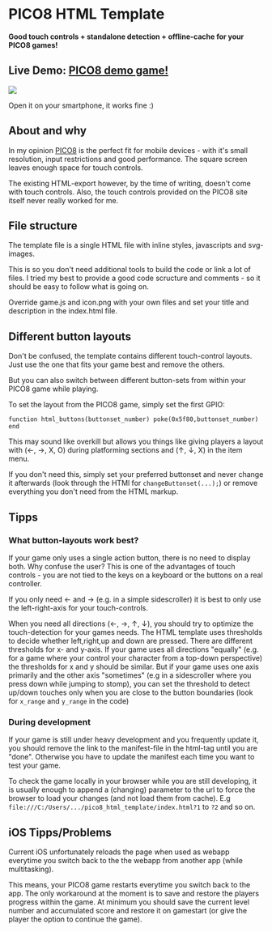 # PICO8 HTML Template

**Good touch controls + standalone detection + offline-cache for your PICO8 games!**


## Live Demo: [PICO8 demo game!](https://headjump.github.io/pico8_html_template/)

[<img src="https://github.com/headjump/pico8_html_template/blob/gh-pages/html-demo.jpg?raw=true">](https://headjump.github.io/pico8_html_template/)

Open it on your smartphone, it works fine :)


## About and why

In my opinion [PICO8](https://www.lexaloffle.com/pico-8.php) is the perfect fit for mobile devices - with it's small resolution, input restrictions and good performance. The square screen leaves enough space for touch controls.

The existing HTML-export however, by the time of writing, doesn't come with touch controls. Also, the touch controls provided on the PICO8 site itself never really worked for me.


## File structure

The template file is a single HTML file with inline styles, javascripts and svg-images.

This is so you don't need additional tools to build the code or link a lot of files. I tried my best to provide a good code scructure and comments - so it should be easy to follow what is going on.

Override game.js and icon.png with your own files and set your title and description in the index.html file.



## Different button layouts

Don't be confused, the template contains different touch-control layouts. Just use the one that fits your game best and remove the others.

But you can also switch between different button-sets from within your PICO8 game while playing.

To set the layout from the PICO8 game, simply set the first GPIO:

```
function html_buttons(buttonset_number) poke(0x5f80,buttonset_number) end
```

This may sound like overkill but allows you things like giving players a layout with (←, →, X, O) during platforming sections and (↑, ↓, X) in the item menu.

If you don't need this, simply set your preferred buttonset and never change it afterwards (look through the HTMl for `changeButtonset(...);`) or remove everything you don't need from the HTML markup.


## Tipps

### What button-layouts work best?

If your game only uses a single action button, there is no need to display both. Why confuse the user? This is one of the advantages of touch controls - you are not tied to the keys on a keyboard or the buttons on a real controller.

If you only need ← and → (e.g. in a simple sidescroller) it is best to only use the left-right-axis for your touch-controls.

When you need all directions (←, →, ↑, ↓), you should try to optimize the touch-detection for your games needs. The HTML template uses thresholds to decide whether left,right,up and down are pressed. There are different thresholds for x- and y-axis. If your game uses all directions "equally" (e.g. for a game where your control your character from a top-down perspective) the thresholds for x and y should be similar. But if your game uses one axis primarily and the other axis "sometimes" (e.g in a sidescroller where you press down while jumping to stomp), you can set the threshold to detect up/down touches only when you are close to the button boundaries (look for `x_range` and `y_range` in the code)


### During development

If your game is still under heavy development and you frequently update it, you should remove the link to the manifest-file in the html-tag until you are "done". Otherwise you have to update the manifest each time you want to test your game.

To check the game locally in your browser while you are still developing, it is usually enough to append a (changing) parameter to the url to force the browser to load your changes (and not load them from cache). E.g `file:///C:/Users/.../pico8_html_template/index.html?1` to `?2` and so on.


## iOS Tipps/Problems

Current iOS unfortunately reloads the page when used as webapp everytime you switch back to the the webapp from another app (while multitasking).

This means, your PICO8 game restarts everytime you switch back to the app. The only workaround at the moment is to save and restore the players progress within the game. At minimum you should save the current level number and accumulated score and restore it on gamestart (or give the player the option to continue the game).
